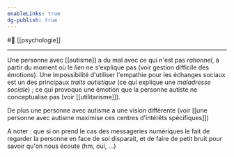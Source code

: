 ```yaml
---
enableLinks: true
dg-publish: true
---
```

#🌲  [[psychologie]]

---
Une personne avec [[autisme]] a du mal avec ce qui n'est pas *rationnel*, à partir du moment où le *lien* ne s'explique pas (voir gestion difficile des émotions).
Une impossibilité d'utiliser l'empathie pour les échanges sociaux est un des principaux *traits autistique* (ce qui explique une *maladresse sociale*) ; ce qui provoque une émotion que la personne autiste ne conceptualise pas (voir [[utilitarisme]]).

De plus une personne avec autisme a une vision différente (voir [[une personne avec autisme maximise ces centres d'intérêts spécifiques]])

A noter : que si on prend le cas des messageries numériques le fait de regarder la personne en face de soi disparait, et de faire de petit bruit pour savoir qu'on nous écoute (hm, oui, ...)
